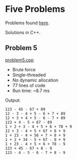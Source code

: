 # Five Problems

Problems found [here](https://blog.svpino.com/2015/05/07/five-programming-problems-every-software-engineer-should-be-able-to-solve-in-less-than-1-hour).

Solutions in C++.

## Problem 5

[problem5.cpp](https://github.com/cwzx/five_problems/blob/master/src/problem5.cpp?ts=4)

* Brute force
* Single-threaded
* No dynamic allocation
* 77 lines of code
* Run time: ~8.7 ms

Output:
```
123 - 45 - 67 + 89
12 - 3 - 4 + 5 - 6 + 7 + 89
12 + 3 + 4 + 5 - 6 - 7 + 89
123 + 4 - 5 + 67 - 89
1 + 2 + 3 - 4 + 5 + 6 + 78 + 9
12 + 3 - 4 + 5 + 67 + 8 + 9
1 + 23 - 4 + 56 + 7 + 8 + 9
1 + 2 + 34 - 5 + 67 - 8 + 9
1 + 23 - 4 + 5 + 6 + 78 - 9
123 + 45 - 67 + 8 - 9
123 - 4 - 5 - 6 - 7 + 8 - 9
```

